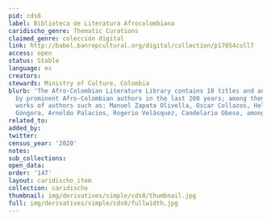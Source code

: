 ```yaml
---
pid: cds8
label: Biblioteca de Literatura Afrocolombiana
caridischo_genre: Thematic Curations
claimed_genre: colección digital
link: http://babel.banrepcultural.org/digital/collection/p17054coll7
access: open
status: Stable
language: es
creators:
stewards: Ministry of Culture, Colombia
blurb: 'The Afro-Colombian Literature Library contains 18 titles and an essay written
  by prominent Afro-Colombian authors in the last 200 years; among them are the important
  works of authors such as: Manuel Zapata Olivella, Oscar Collazos, Helcías Martán
  Góngora, Arnoldo Palacios, Rogerio Velásquez, Candelario Obeso, among others.'
related_to:
added_by:
twitter:
census_year: '2020'
notes:
sub_collections:
open_data:
order: '147'
layout: caridischo_item
collection: caridischo
thumbnail: img/derivatives/simple/cds8/thumbnail.jpg
full: img/derivatives/simple/cds8/fullwidth.jpg
---
```

